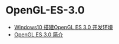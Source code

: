 # OpenGL-ES-3.0

* [Windows10 搭建OpenGL ES 3.0 开发环境](https://github.com/103style/OpenGL-ES-3.0/blob/master/Windows10%20搭建OpenGL%20ES%203.0%20开发环境.md)
* [OpenGL ES 3.0 简介](https://github.com/103style/OpenGL-ES-3.0/blob/master/OpenGL%20ES%203.0%20简介.md)
